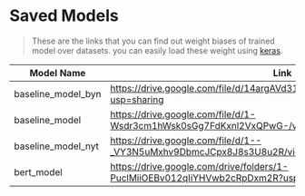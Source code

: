 # Saved Models

> These are the links that you can find out weight biases of trained model over datasets. you can easily load these weight using [keras](https://www.tensorflow.org/tutorials/keras/save_and_load).
> 

| Model Name | Link | Accuracy | Accuracy_Val |
| --- | --- | --- | --- |
| baseline_model_byn | https://drive.google.com/file/d/14argAVd31cr43Mu4OHR5a6XzaPCEiLzV/view?usp=sharing | 86% | 75% |
| baseline_model | https://drive.google.com/file/d/1-Wsdr3cm1hWsk0sGg7FdKxnl2VxQPwG-/view?usp=sharing | 96% | 88% |
| baseline_model_nyt | https://drive.google.com/file/d/1--_VY3N5uMxhv9DbmcJCpx8J8s3U8u2R/view?usp=sharing | 81% | 51% |
| bert_model | https://drive.google.com/drive/folders/1-PuclMiiOEBv012qIiYHVwb2cRpDxm2R?usp=sharing | ?% | ?% |
